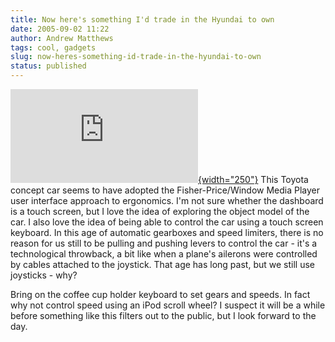 ```yaml
---
title: Now here's something I'd trade in the Hyundai to own
date: 2005-09-02 11:22
author: Andrew Matthews
tags: cool, gadgets
slug: now-heres-something-id-trade-in-the-hyundai-to-own
status: published
---
```


[![](http://www.gizmag.com.au/watermark.php?p=4508_30080565403.jpg){width="250"}](http://www.gizmag.com.au/watermark.php?p=4508_30080565403.jpg)
This Toyota concept car seems to have adopted the Fisher-Price/Window Media Player user interface approach to ergonomics. I'm not sure whether the dashboard is a touch screen, but I love the idea of exploring the object model of the car. I also love the idea of being able to control the car using a touch screen keyboard. In this age of automatic gearboxes and speed limiters, there is no reason for us still to be pulling and pushing levers to control the car - it's a technological throwback, a bit like when a plane's ailerons were controlled by cables attached to the joystick. That age has long past, but we still use joysticks - why?

Bring on the coffee cup holder keyboard to set gears and speeds. In fact why not control speed using an iPod scroll wheel? I suspect it will be a while before something like this filters out to the public, but I look forward to the day.
